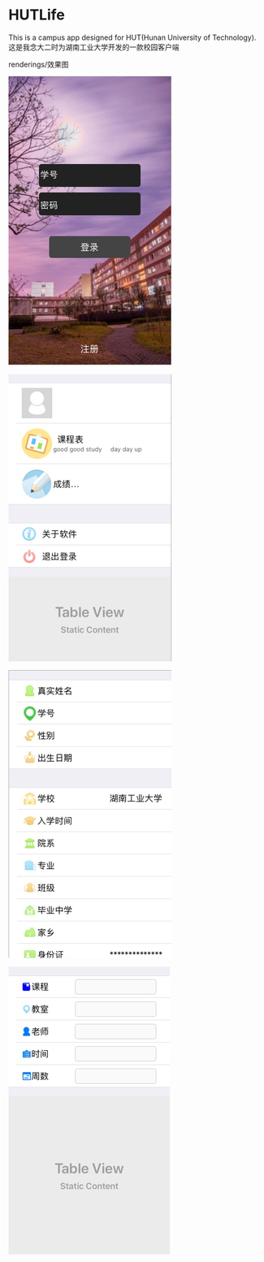 # HUTLife
This is a campus app  designed for HUT(Hunan University of Technology).
这是我念大二时为湖南工业大学开发的一款校园客户端

renderings/效果图

![rendering01](https://github.com/taroyuyu/HUTLife/blob/master/rendering/rendering01.jpg)

![rendering02](https://github.com/taroyuyu/HUTLife/blob/master/rendering/rendering02.jpg)

![rendering03](https://github.com/taroyuyu/HUTLife/blob/master/rendering/rendering03.jpg)

![rendering04](https://github.com/taroyuyu/HUTLife/blob/master/rendering/rendering04.jpg)
